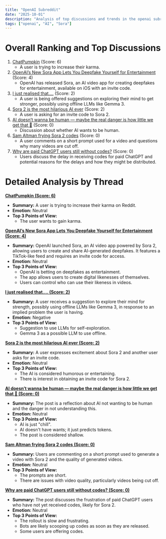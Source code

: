 ```yaml
---
title: "OpenAI Subreddit"
date: "2025-10-01"
description: "Analysis of top discussions and trends in the openai subreddit"
tags: ["openai", "AI", "Sora"]
---
```


# Overall Ranking and Top Discussions
1. [ChatPumpkin](https://v.redd.it/78124jzovjsf1) (Score: 6)
    * A user is trying to increase their karma.
2. [OpenAI’s New Sora App Lets You Deepfake Yourself for Entertainment](https://www.wired.com/story/openai-sora-app-ai-deepfakes-entertainment/) (Score: 4)
    *  OpenAI has released Sora, an AI video app for creating deepfakes for entertainment, available on iOS with an invite code.
3. [I just realised that....](https://www.reddit.com/r/OpenAI/comments/1nvgh35/i_just_realised_that/) (Score: 2)
    * A user is being offered suggestions on exploring their mind to get stronger, possibly using offline LLMs like Gemma 3.
4. [Sora 2 is the most hilarious AI ever](https://www.reddit.com/r/OpenAI/comments/1nvhhtq/sora_2_is_the_most_hilarious_ai_ever/) (Score: 2)
    *  A user is asking for an invite code to Sora 2.
5. [AI doesn’t wanna be human — maybe the real danger is how little we get that 👀](https://i.redd.it/kbixfsxxxjsf1.png) (Score: 0)
    * Discussion about whether AI wants to be human.
6. [Sam Altman frying Sora 2 codes](https://v.redd.it/iio39hv3yjsf1) (Score: 0)
    * A user comments on a short prompt used for a video and questions why many videos are cut off.
7. [Why are paid ChatGPT users still without codes?](https://www.reddit.com/r/OpenAI/comments/1nvgm54/why_are_paid_chatgpt_users_still_without_codes/) (Score: 0)
    * Users discuss the delay in receiving codes for paid ChatGPT and potential reasons for the delays and how they might be distributed.

# Detailed Analysis by Thread
**[ChatPumpkin (Score: 6)](https://v.redd.it/78124jzovjsf1)**
*  **Summary:** A user is trying to increase their karma on Reddit.
*  **Emotion:** Neutral
*  **Top 3 Points of View:**
    *  The user wants to gain karma.

**[OpenAI’s New Sora App Lets You Deepfake Yourself for Entertainment (Score: 4)](https://www.wired.com/story/openai-sora-app-ai-deepfakes-entertainment/)**
*  **Summary:** OpenAI launched Sora, an AI video app powered by Sora 2, allowing users to create and share AI-generated deepfakes. It features a TikTok-like feed and requires an invite code for access.
*  **Emotion:** Neutral
*  **Top 3 Points of View:**
    * OpenAI is betting on deepfakes as entertainment.
    * The app allows users to create digital likenesses of themselves.
    *  Users can control who can use their likeness in videos.

**[I just realised that.... (Score: 2)](https://www.reddit.com/r/OpenAI/comments/1nvgh35/i_just_realised_that/)**
*  **Summary:** A user receives a suggestion to explore their mind for strength, possibly using offline LLMs like Gemma 3, in response to an implied problem the user is having.
*  **Emotion:** Negative
*  **Top 3 Points of View:**
    *  Suggestion to use LLMs for self-exploration.
    *  Gemma 3 as a possible LLM to use offline.

**[Sora 2 is the most hilarious AI ever (Score: 2)](https://www.reddit.com/r/OpenAI/comments/1nvhhtq/sora_2_is_the_most_hilarious_ai_ever/)**
*  **Summary:** A user expresses excitement about Sora 2 and another user asks for an invite code.
*  **Emotion:** Neutral
*  **Top 3 Points of View:**
    *  The AI is considered humorous or entertaining.
    *  There is interest in obtaining an invite code for Sora 2.

**[AI doesn’t wanna be human — maybe the real danger is how little we get that 👀 (Score: 0)](https://i.redd.it/kbixfsxxxjsf1.png)**
*  **Summary:** The post is a reflection about AI not wanting to be human and the danger in not understanding this.
*  **Emotion:** Neutral
*  **Top 3 Points of View:**
    *  AI is just "chill".
    *  AI doesn't have wants; it just predicts tokens.
    *  The post is considered shallow.

**[Sam Altman frying Sora 2 codes (Score: 0)](https://v.redd.it/iio39hv3yjsf1)**
*  **Summary:** Users are commenting on a short prompt used to generate a video with Sora 2 and the quality of generated videos.
*  **Emotion:** Neutral
*  **Top 3 Points of View:**
    * The prompts are short.
    * There are issues with video quality, particularly videos being cut off.

**[Why are paid ChatGPT users still without codes? (Score: 0)](https://www.reddit.com/r/OpenAI/comments/1nvgm54/why_are_paid_chatgpt_users_still_without_codes/)**
*  **Summary:** The post discusses the frustration of paid ChatGPT users who have not yet received codes, likely for Sora 2.
*  **Emotion:** Neutral
*  **Top 3 Points of View:**
    *  The rollout is slow and frustrating.
    *  Bots are likely scooping up codes as soon as they are released.
    *  Some users are offering codes.
